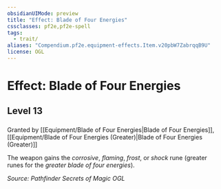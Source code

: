 ```yaml
---
obsidianUIMode: preview
title: "Effect: Blade of Four Energies"
cssclasses: pf2e,pf2e-spell
tags:
  - trait/
aliases: "Compendium.pf2e.equipment-effects.Item.v20pbW7ZabrqqB9U"
license: OGL
---
```

# Effect: Blade of Four Energies
## Level 13
### 






Granted by [[Equipment/Blade of Four Energies|Blade of Four Energies]], [[Equipment/Blade of Four Energies (Greater)|Blade of Four Energies (Greater)]]

The weapon gains the _corrosive_, _flaming_, _frost_, or _shock_ rune (greater runes for the _greater blade of four energies_).

*Source: Pathfinder Secrets of Magic*
*OGL*